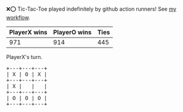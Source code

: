 :x::o: Tic-Tac-Toe played indefinitely by github action runners! See [my workflow](.github/workflows/play.yaml).

|PlayerX wins|PlayerO wins|Ties|
|-|-|-|
|971|914|445|

PlayerX's turn.

<pre>
+---+---+---+
| X | O | X |
+---+---+---+
| X |   |   |
+---+---+---+
| O | O | O |
+---+---+---+
</pre>